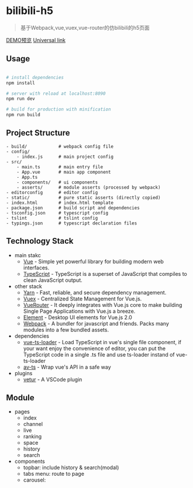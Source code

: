# bilibili-h5

> 基于Webpack,vue,vuex,vue-router的仿bilibili的h5页面

[DEMO预览](https://linzebin.github.io/bilibili-h5/dist/)
[Universal link](applinks:hongtang.s1.natapp.cc)
## Usage

```bash

# install dependencies
npm install

# server with reload at localhost:8090
npm run dev

# build for production with minification
npm run build

```

## Project Structure

```
- build/            # webpack config file
- config/
    - index.js      # main project config
- src/
    - main.ts       # main entry file
    - App.vue       # main app component
    - App.ts
    - components/   # ui components
    - asserts/      # module asserts (processed by webpack)
- editorconfig      # editor config
- static/           # pure static asserts (directly copied)
- index.html        # index.html template
- package.json      # build script and dependencies
- tsconfig.json     # typescript config
- tslint            # tslint config
- typings.json      # typescript declaration files
```

## Technology Stack
- main stakc
    - [Vue]() - Simple yet powerful library for building modern web interfaces.
    - [TypeScript]() - TypeScript is a superset of JavaScript that compiles to clean JavaScript output.
- other stack
    - [Yarn]() - Fast, reliable, and secure dependency management.
    - [Vuex]() - Centralized State Management for Vue.js.
    - [VueRouter]() -  It deeply integrates with Vue.js core to make building Single Page Applications with Vue.js a breeze.
    - [Element](http://element.eleme.io/#/zh-CN) - Desktop UI elements for Vue.js 2.0
    - [Webpack]() - A bundler for javascript and friends. Packs many modules into a few bundled assets.
- dependencies
    - [vue-ts-loader](https://github.com/HerringtonDarkholme/vue-ts-loader) - Load TypeScript in vue's single file component, if your want enjoy the convenience of editor, you can put the TypeScript code in a single .ts file and use ts-loader instand of vue-ts-loader
    - [av-ts](https://github.com/HerringtonDarkholme/av-ts) -  Wrap vue's API in a safe way
- plugins
    - [vetur](https://github.com/octref/vetur) - A VSCode plugin

## Module
- pages 
    - index
    - channel
    - live
    - ranking
    - space
    - history
    - search
- components
    - topbar: include history & search(modal)
    - tabs menu: route to page
    - carousel: 